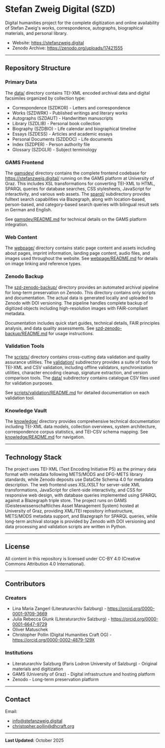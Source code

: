 # Stefan Zweig Digital (SZD)

Digital humanities project for the complete digitization and online availability of Stefan Zweig's works, correspondence, autographs, biographical materials, and personal library.

- Website: https://stefanzweig.digital
- Zenodo Archive: https://zenodo.org/uploads/17421555

---

## Repository Structure

### Primary Data

The [data/](data/) directory contains TEI-XML encoded archival data and digital facsimiles organized by collection type:

- Correspondence (SZDKOR) - Letters and correspondence
- Works (SZDWRK) - Published writings and literary works
- Autographs (SZDAUT) - Handwritten manuscripts
- Library (SZDLIB) - Personal book collection
- Biography (SZDBIO) - Life calendar and biographical timeline
- Essays (SZDESS) - Articles and academic essays
- Personal Documents (SZDDOC) - Life documents
- Index (SZDPER) - Person authority file
- Glossary (SZDGLR) - Subject terminology

### GAMS Frontend

The [gamsdev/](gamsdev/) directory contains the complete frontend codebase for https://stefanzweig.digital/ running on the GAMS platform at University of Graz. This includes XSL transformations for converting TEI-XML to HTML, SPARQL queries for database searches, CSS stylesheets, JavaScript for interactivity, and various web assets. The [sparql/](gamsdev/sparql/) subdirectory provides fulltext search capabilities via Blazegraph, along with location-based, person-based, and category-based search queries with bilingual result sets in German and English.

See [gamsdev/README.md](gamsdev/README.md) for technical details on the GAMS platform integration.

### Web Content

The [webpage/](webpage/) directory contains static page content and assets including about pages, imprint information, landing page content, audio files, and images used throughout the website. See [webpage/README.md](webpage/README.md) for details on image linking and reference types.

### Zenodo Backup

The [szd-zenodo-backup/](szd-zenodo-backup/) directory provides an automated archival pipeline for long-term preservation on Zenodo. This directory contains only scripts and documentation. The actual data is generated locally and uploaded to Zenodo with DOI versioning. The pipeline handles complete backup of digitized objects including high-resolution images with FAIR-compliant metadata.

Documentation includes quick start guides, technical details, FAIR principles analysis, and data quality assessments. See [szd-zenodo-backup/README.md](szd-zenodo-backup/README.md) for usage instructions.

### Validation Tools

The [scripts/](scripts/) directory contains cross-cutting data validation and quality assurance utilities. The [validation/](scripts/validation/) subdirectory provides a suite of tools for TEI-XML and CSV validation, including offline validators, synchronization utilities, character encoding cleanup, signature extraction, and version comparison tools. The [data/](scripts/data/) subdirectory contains catalogue CSV files used for validation purposes.

See [scripts/validation/README.md](scripts/validation/README.md) for detailed documentation on each validation tool.

### Knowledge Vault

The [knowledge/](knowledge/) directory provides comprehensive technical documentation including TEI-XML data models, collection overviews, system architecture, correspondence corpus statistics, and TEI-CSV schema mapping. See [knowledge/README.md](knowledge/README.md) for navigation.

---

## Technology Stack

The project uses TEI-XML (Text Encoding Initiative P5) as the primary data format with metadata following METS/MODS and DFG-METS library standards, while Zenodo deposits use DataCite Schema 4.0 for metadata description. The web frontend uses XSL/XSLT for server-side XML transformations, JavaScript for client-side interactivity, and CSS for responsive web design, with database queries implemented using SPARQL against a Blazegraph triple store. The project runs on GAMS (Geisteswissenschaftliches Asset Management System) hosted at University of Graz, providing XML/TEI repository infrastructure, METS/MODS metadata support, and Blazegraph for SPARQL queries, while long-term archival storage is provided by Zenodo with DOI versioning and data processing and validation scripts are written in Python.

---

## License

All content in this repository is licensed under CC-BY 4.0 (Creative Commons Attribution 4.0 International).

---

## Contributors

### Creators

- Lina Maria Zangerl (Literaturarchiv Salzburg) - https://orcid.org/0000-0001-9709-3669
- Julia Rebecca Glunk (Literaturarchiv Salzburg) - https://orcid.org/0000-0001-6647-9729
- Oliver Matuschek
- Christopher Pollin (Digital Humanities Craft OG) - https://orcid.org/0000-0002-4879-129X

### Institutions

- Literaturarchiv Salzburg (Paris Lodron University of Salzburg) - Original materials and digitization
- GAMS (University of Graz) - Digital infrastructure and hosting platform
- Zenodo - Long-term preservation platform

---

## Contact

Email: 

- info@stefanzweig.digital
- christopher.pollin@dhcraft.org

---

**Last Updated:** October 2025
